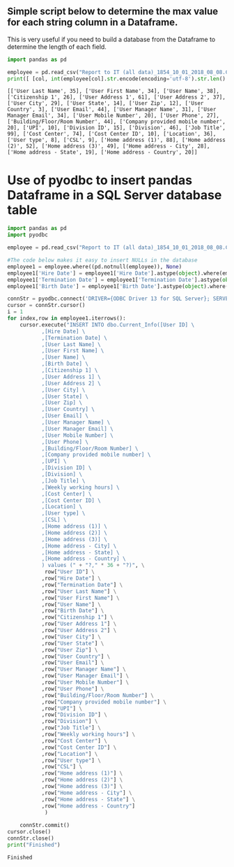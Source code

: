 
## Simple script below to determine the max value for each string column in a Dataframe.  

This is very useful if you need to build a database from the Dataframe to determine the length of each field.


```python
import pandas as pd

employee = pd.read_csv("Report to IT (all data)_1854_10_01_2018_08_08.CSV", header = 0, skiprows = 2, parse_dates = ['Hire Date','Termination Date', 'Birth Date'  ])
print([ [col, int(employee[col].str.encode(encoding='utf-8').str.len().max())] for col in employee.select_dtypes(include=['O'], exclude = 'datetime').columns ])

```

    [['User Last Name', 35], ['User First Name', 34], ['User Name', 38], ['Citizenship 1', 26], ['User Address 1', 61], ['User Address 2', 37], ['User City', 29], ['User State', 14], ['User Zip', 12], ['User Country', 3], ['User Email', 44], ['User Manager Name', 31], ['User Manager Email', 34], ['User Mobile Number', 20], ['User Phone', 27], ['Building/Floor/Room Number', 44], ['Company provided mobile number', 20], ['UPI', 10], ['Division ID', 15], ['Division', 46], ['Job Title', 99], ['Cost Center', 74], ['Cost Center ID', 10], ['Location', 36], ['User type', 8], ['CSL', 9], ['Home address (1)', 88], ['Home address (2)', 52], ['Home address (3)', 49], ['Home address - City', 28], ['Home address - State', 19], ['Home address - Country', 20]]
    

# Use of pyodbc to insert pandas Dataframe in a SQL Server database table


```python
import pandas as pd
import pyodbc

employee = pd.read_csv("Report to IT (all data)_1854_10_01_2018_08_08.CSV", header = 0, skiprows = 2, parse_dates = ['Hire Date','Termination Date', 'Birth Date'  ])

#The code below makes it easy to insert NULLs in the database
employee1 = employee.where((pd.notnull(employee)), None)
employee1['Hire Date'] = employee1['Hire Date'].astype(object).where(employee1['Hire Date'].notnull(), None)
employee1['Termination Date'] = employee1['Termination Date'].astype(object).where(employee1['Termination Date'].notnull(), None)
employee1['Birth Date'] = employee1['Birth Date'].astype(object).where(employee1['Birth Date'].notnull(), None)

connStr = pyodbc.connect('DRIVER={ODBC Driver 13 for SQL Server}; SERVER=us-mersql05; DATABASE=RIMS; Trusted_Connection=yes')
cursor = connStr.cursor()
i = 1
for index,row in employee1.iterrows():
    cursor.execute("INSERT INTO dbo.Current_Info([User ID] \
           ,[Hire Date] \
           ,[Termination Date] \
           ,[User Last Name] \
           ,[User First Name] \
           ,[User Name] \
           ,[Birth Date] \
           ,[Citizenship 1] \
           ,[User Address 1] \
           ,[User Address 2] \
           ,[User City] \
           ,[User State] \
           ,[User Zip] \
           ,[User Country] \
           ,[User Email] \
           ,[User Manager Name] \
           ,[User Manager Email] \
           ,[User Mobile Number] \
           ,[User Phone] \
           ,[Building/Floor/Room Number] \
           ,[Company provided mobile number] \
           ,[UPI] \
           ,[Division ID] \
           ,[Division] \
           ,[Job Title] \
           ,[Weekly working hours] \
           ,[Cost Center] \
           ,[Cost Center ID] \
           ,[Location] \
           ,[User type] \
           ,[CSL] \
           ,[Home address (1)] \
           ,[Home address (2)] \
           ,[Home address (3)] \
           ,[Home address - City] \
           ,[Home address - State] \
           ,[Home address - Country] \
           ) values (" + "?," * 36 + "?)", \
            row["User ID"] \
           ,row["Hire Date"] \
           ,row["Termination Date"] \
           ,row["User Last Name"] \
           ,row["User First Name"] \
           ,row["User Name"] \
           ,row["Birth Date"] \
           ,row["Citizenship 1"] \
           ,row["User Address 1"] \
           ,row["User Address 2"] \
           ,row["User City"] \
           ,row["User State"] \
           ,row["User Zip"] \
           ,row["User Country"] \
           ,row["User Email"] \
           ,row["User Manager Name"] \
           ,row["User Manager Email"] \
           ,row["User Mobile Number"] \
           ,row["User Phone"] \
           ,row["Building/Floor/Room Number"] \
           ,row["Company provided mobile number"] \
           ,row["UPI"] \
           ,row["Division ID"] \
           ,row["Division"] \
           ,row["Job Title"] \
           ,row["Weekly working hours"] \
           ,row["Cost Center"] \
           ,row["Cost Center ID"] \
           ,row["Location"] \
           ,row["User type"] \
           ,row["CSL"] \
           ,row["Home address (1)"] \
           ,row["Home address (2)"] \
           ,row["Home address (3)"] \
           ,row["Home address - City"] \
           ,row["Home address - State"] \
           ,row["Home address - Country"]
            ) 
    
    connStr.commit()
cursor.close()
connStr.close()
print("Finished")
```

    Finished
    
